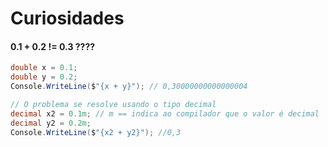 # Curiosidades

#### 0.1 + 0.2 != 0.3 ????

~~~csharp
double x = 0.1; 
double y = 0.2;
Console.WriteLine($"{x + y}"); // 0,30000000000000004 

// O problema se resolve usando o tipo decimal
decimal x2 = 0.1m; // m == indica ao compilador que o valor é decimal
decimal y2 = 0.2m;
Console.WriteLine($"{x2 + y2}"); //0,3
~~~